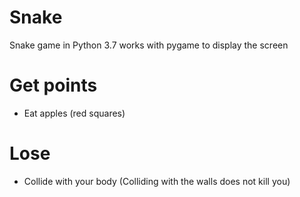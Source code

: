 # Snake
Snake game in Python 3.7
works with pygame to display the screen

# Get points
  * Eat apples (red squares)
# Lose
  * Collide with your body (Colliding with the walls does not kill you)
 
